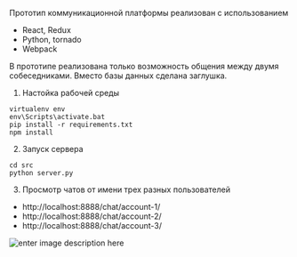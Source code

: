 Прототип коммуникационной платформы реализован с использованием

- React, Redux
- Python, tornado
- Webpack

В прототипе реализована только возможность общения между двумя собеседниками. Вместо базы данных сделана заглушка.

1. Настойка рабочей среды
```
virtualenv env
env\Scripts\activate.bat
pip install -r requirements.txt
npm install
```

2. Запуск сервера
```
cd src
python server.py
```

3. Просмотр чатов от имени трех разных пользователей
- http://localhost:8888/chat/account-1/
- http://localhost:8888/chat/account-2/
- http://localhost:8888/chat/account-3/

![enter image description here](https://cdn.pbrd.co/images/kPvfJ98XE.png)
